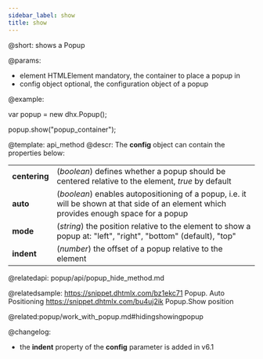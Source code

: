 ```yaml
---
sidebar_label: show
title: show
---          
```


@short: shows a Popup


@params:
- element 		HTMLElement		 mandatory, the container to place a popup in
- config 		object			 optional, the configuration object of a popup



@example:
<div id="popup_container"></div>

var popup = new dhx.Popup();
 
popup.show("popup_container");


@template: api_method
@descr:
The **config** object can contain the properties below:

<table class="webixdoc_links">
	<tbody>
        <tr>
			<td class="webixdoc_links0"><b>centering</b></td>
			<td>(<i>boolean</i>) defines whether a popup should be centered relative to the element, <i>true</i> by default</td>
		</tr>
        <tr>
			<td class="webixdoc_links0"><b>auto</b></td>
			<td>(<i>boolean</i>) enables autopositioning of a popup, i.e. it will be shown at that side of an element which provides enough space for a popup</td>
		</tr>
        <tr>
			<td class="webixdoc_links0"><b>mode</b></td>
			<td>(<i>string</i>) the position relative to the element to show a popup at: "left", "right", "bottom" (default), "top"</td>
		</tr>
        <tr>
			<td class="webixdoc_links0"><b>indent</b></td>
			<td>(<i>number</i>) the offset of a popup relative to the element</td>
		</tr>
    </tbody>
</table>


@relatedapi:
popup/api/popup_hide_method.md

@relatedsample: 
https://snippet.dhtmlx.com/bz1ekc71	Popup. Auto Positioning
https://snippet.dhtmlx.com/bu4uj2ik	Popup.Show position

@related:popup/work_with_popup.md#hidingshowingpopup

@changelog:
- the **indent** property of the **config** parameter is added in v6.1

